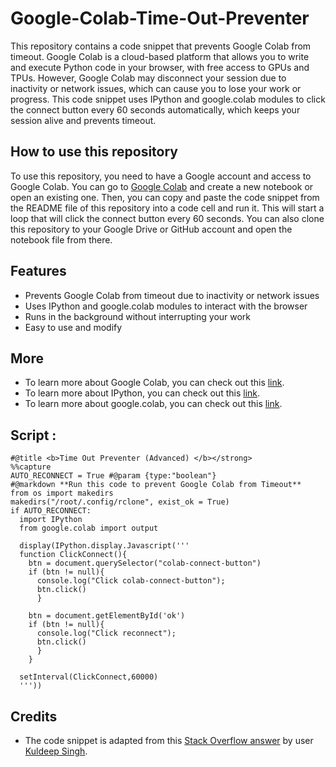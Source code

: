 # Google-Colab-Time-Out-Preventer

This repository contains a code snippet that prevents Google Colab from timeout. Google Colab is a cloud-based platform that allows you to write and execute Python code in your browser, with free access to GPUs and TPUs. However, Google Colab may disconnect your session due to inactivity or network issues, which can cause you to lose your work or progress. This code snippet uses IPython and google.colab modules to click the connect button every 60 seconds automatically, which keeps your session alive and prevents timeout.

## How to use this repository

To use this repository, you need to have a Google account and access to Google Colab. You can go to [Google Colab](https://colab.research.google.com/) and create a new notebook or open an existing one. Then, you can copy and paste the code snippet from the README file of this repository into a code cell and run it. This will start a loop that will click the connect button every 60 seconds. You can also clone this repository to your Google Drive or GitHub account and open the notebook file from there.

## Features

- Prevents Google Colab from timeout due to inactivity or network issues
- Uses IPython and google.colab modules to interact with the browser
- Runs in the background without interrupting your work
- Easy to use and modify

## More

- To learn more about Google Colab, you can check out this [link](https://colab.research.google.com/notebooks/intro.ipynb).
- To learn more about IPython, you can check out this [link](https://ipython.org/).
- To learn more about google.colab, you can check out this [link](https://colab.research.google.com/notebooks/snippets/importing_libraries.ipynb).

## Script :
```
#@title <b>Time Out Preventer (Advanced) </b></strong>
%%capture
AUTO_RECONNECT = True #@param {type:"boolean"}
#@markdown **Run this code to prevent Google Colab from Timeout**
from os import makedirs
makedirs("/root/.config/rclone", exist_ok = True)
if AUTO_RECONNECT:
  import IPython
  from google.colab import output

  display(IPython.display.Javascript('''
  function ClickConnect(){
    btn = document.querySelector("colab-connect-button")
    if (btn != null){
      console.log("Click colab-connect-button"); 
      btn.click() 
      }
    
    btn = document.getElementById('ok')
    if (btn != null){
      console.log("Click reconnect"); 
      btn.click() 
      }
    }
    
  setInterval(ClickConnect,60000)
  '''))
  ```
  
  
## Credits

- The code snippet is adapted from this [Stack Overflow answer](https://stackoverflow.com/a/57113206/13673747) by user [Kuldeep Singh](https://stackoverflow.com/users/11530618/kuldeep-singh).
